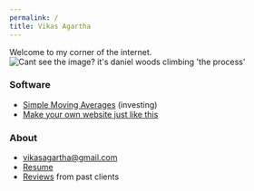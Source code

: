 ```yaml
---
permalink: /
title: Vikas Agartha 
---
```

Welcome to my corner of the internet.
![Cant see the image? it's daniel woods climbing 'the process'](https://www.outsideonline.com/sites/default/files/styles/full-page/public/2017/09/06/daniel-woods-the-process-v16_h.jpg?itok=zCyaftUG)

### Software
* [Simple Moving Averages][sma] (investing)
* [Make your own website just like this][setup]

### About
* vikasagartha@gmail.com
* [Resume][resume]
* [Reviews][reviews] from past clients

[setup]: /setup
[sma]: /sma
[resume]: /resume
[reviews]: /reviews
